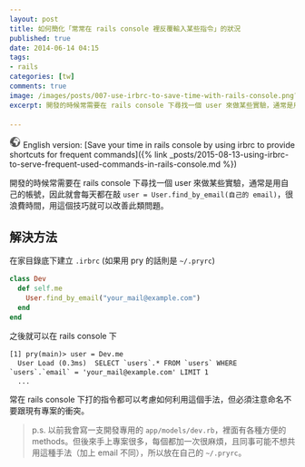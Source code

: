 ```yaml
---
layout: post
title: 如何簡化「常常在 rails console 裡反覆輸入某些指令」的狀況
published: true
date: 2014-06-14 04:15
tags:
- rails
categories: [tw]
comments: true
image: /images/posts/007-use-irbrc-to-save-time-with-rails-console.png?v=1
excerpt: 開發的時候常需要在 rails console 下尋找一個 user 來做某些實驗，通常是用自己的帳號，因此就會每天都在敲 user = User.find_by_email(自己的 email)，很浪費時間，用這個技巧就可以改善此類問題。

---
```


![](/images/world.png) English version: [Save your time in rails console by using irbrc to provide shortcuts for frequent commands]({% link _posts/2015-08-13-using-irbrc-to-serve-frequent-used-commands-in-rails-console.md %})


開發的時候常需要在 rails console 下尋找一個 user 來做某些實驗，通常是用自己的帳號，因此就會每天都在敲 `user = User.find_by_email(自己的 email)`，很浪費時間，用這個技巧就可以改善此類問題。

## 解決方法

在家目錄底下建立 `.irbrc` (如果用 pry 的話則是 `~/.pryrc`)

``` ruby
class Dev
  def self.me
    User.find_by_email("your_mail@example.com")
  end
end
```

之後就可以在 rails console 下

```
[1] pry(main)> user = Dev.me
  User Load (0.3ms)  SELECT `users`.* FROM `users` WHERE `users`.`email` = 'your_mail@example.com' LIMIT 1
  ...
```

常在 rails console 下打的指令都可以考慮如何利用這個手法，但必須注意命名不要跟現有專案的衝突。

> p.s. 以前我會寫一支開發專用的 `app/models/dev.rb`，裡面有各種方便的 methods。但後來手上專案很多，每個都加一次很麻煩，且同事可能不想共用這種手法（加上 email 不同），所以放在自己的 `~/.pryrc`。
